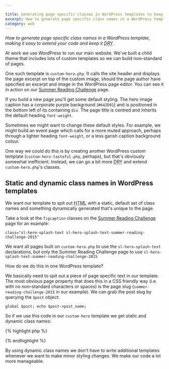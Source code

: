 ```yaml
---

title: Generating page specific classes in WordPress templates to keep code DRY and extensible
excerpt: How to generate page specific class names in a WordPress template, making it easy to extend your code and keep it <abbr title="Do not Repeat Yourself">DRY</abbr>
category: web
---
```


_How to generate page specific class names in a WordPress template, making it easy to extend your code and keep it <abbr title="Do not Repeat Yourself">DRY</abbr>_.

At work we use WordPress to run our main website. We've built a child theme that includes lots of custom templates so we can build non&#8211;standard of pages.

One such template is `custom-hero.php`. It calls the site header and displays the page excerpt on top of the custom image, should the page author have specified an excerpt and image in the WordPress page editor. You can see it in action on our [Summer Reading Challenge](https://suffolklibraries.co.uk/events-activities/summer-reading-challenge-2015) page.

If you build a new page you'll get some default styling. The hero image caption has a corporate purple background (`#642D91`) and is positioned in the bottom left of its containing `div`. The page title is centred and inherits the default heading `font-weight`.

Sometimes we might want to change these default styles. For example, we might build an event page which calls for a more muted approach, perhaps through a lighter heading `font-weight`, or a less garish caption background colour.

One way we could do this is by creating another WordPress custom template (`custom-hero-tasteful.php`, perhaps), but that's obviously somewhat inefficient. Instead, we can go a bit more <abbr title="Do not Repeat Yourself">DRY</abbr> and extend `custom-hero.php`'s classes.

## Static and dynamic class names in WordPress templates

We want our template to spit out <abbr title="HyperText Markup Language">HTML</abbr> with a static, default set of class names and something dynamically generated that's unique to the page.

Take a look at the `figcaption` classes on the [Summer Reading Challenge](https://suffolklibraries.co.uk/events-activities/summer-reading-challenge-2015) page for an example:

`class="sl-hero-splash-text sl-hero-splash-text-summer-reading-challenge-2015"`

We want all pages built on `custom-hero.php` to use the `sl-hero-splash-text` declarations, but only the Summer Reading Challenge page to use `sl-hero-splash-text-summer-reading-challenge-2015`

How do we do this in one WordPress template?

We basically need to spit out a piece of page specific text in our template. The most obvious page property that does this in a CSS friendly way (i.e. with no non&#8211;standard characters or spaces) is the page slug (`summer-reading-challenge-2015` in our example). We can grab the post slug by querying the `$post` object:

`global $post; echo $post->post_name;`

So if we use this code in our `custom-hero` template we get static and dynamic class names:

{% highlight php %}

<figcaption class="sl-hero-splash-text sl-hero-splash-text-<?php global $post; echo $post->post_name; ?>"><?php the_excerpt(); ?></figcaption>

{% endhighlight %}

By using dynamic class names we don't have to write additional templates whenever we want to make minor styling changes. We make our code a lot more manageable.
